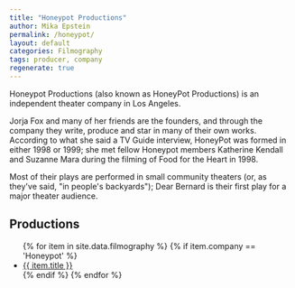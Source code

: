 ```yaml
---
title: "Honeypot Productions"
author: Mika Epstein
permalink: /honeypot/
layout: default
categories: Filmography
tags: producer, company
regenerate: true
---
```


Honeypot Productions (also known as HoneyPot Productions) is an independent theater company in Los Angeles.

Jorja Fox and many of her friends are the founders, and through the company they write, produce and star in many of their own works. According to what she said a TV Guide interview, HoneyPot was formed in either 1998 or 1999; she met fellow Honeypot members Katherine Kendall and Suzanne Mara during the filming of Food for the Heart in 1998.

Most of their plays are performed in small community theaters (or, as they've said, "in people's backyards"); Dear Bernard is their first play for a major theater audience.

## Productions

<ul>
{% for item in site.data.filmography %}
	{% if item.company == 'Honeypot' %}
		<li><a href="{{ site.baseurl }}/{{ item.role }}/{{ item.slug }}">{{ item.title }}</a></li>
	{% endif %}
{% endfor %}

</ul>